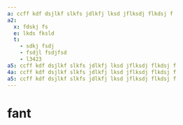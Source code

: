 ```yaml
---
a: ccff kdf dsjlkf slkfs jdlkfj lksd jflksdj flkdsj f
a2:
  x: fdskj fs
  e: lkds fksld
  t:
    - sdkj fsdj
    - fsdjl fsdjfsd
    - l3423
a5: ccff kdf dsjlkf slkfs jdlkfj lksd jflksdj flkdsj f
4a: ccff kdf dsjlkf slkfs jdlkfj lksd jflksdj flkdsj f
a5: ccff kdf dsjlkf slkfs jdlkfj lksd jflksdj flkdsj f
---
```


# fant
